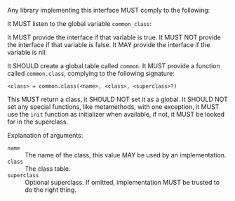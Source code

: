 Any library implementing this interface MUST comply to the following:

It MUST listen to the global variable `common_class`:

It MUST provide the interface if that variable is true. It MUST NOT provide the
interface if that variable is false. It MAY provide the interface if the
variable is nil.

It SHOULD create a global table called `common`. It MUST provide a function
called `common.class`, complying to the following signature:

    <class> = common.class(<name>, <class>, <superclass>?)

This MUST return a class, it SHOULD NOT set it as a global. It SHOULD NOT set
any special functions, like metamethods, with one exception, it MUST use the
`init` function as initializer when available, if not, it MUST be looked for
in the superclass.

Explanation of arguments:

<dl>
	<dt><code>name</code></dt> <dd>The name of the class, this value MAY be used by an implementation.</dd>
    <dt><code>class</code></dt> <dd>The class table.</dd>
    <dt><code>superclass</code></dt> <dd>Optional superclass. If omitted, implementation MUST be trusted to do the right thing.</dd>
</dl>
